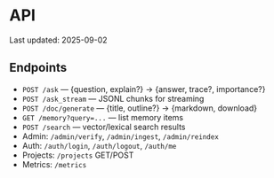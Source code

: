 # API
Last updated: 2025-09-02

## Endpoints
- `POST /ask` — {question, explain?} → {answer, trace?, importance?}
- `POST /ask_stream` — JSONL chunks for streaming
- `POST /doc/generate` — {title, outline?} → {markdown, download}
- `GET /memory?query=...` — list memory items
- `POST /search` — vector/lexical search results
- Admin: `/admin/verify`, `/admin/ingest`, `/admin/reindex`
- Auth: `/auth/login`, `/auth/logout`, `/auth/me`
- Projects: `/projects` GET/POST
- Metrics: `/metrics`
